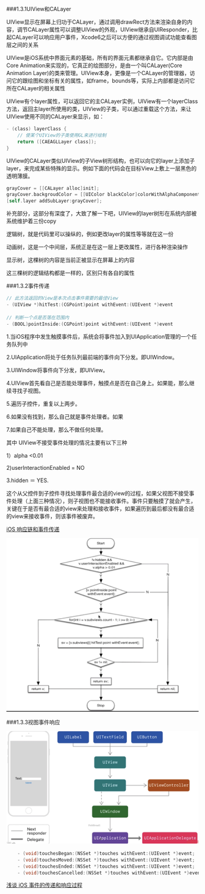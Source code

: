 ###1.3.1UIView和CALayer

UIView显示在屏幕上归功于CALayer，通过调用drawRect方法来渲染自身的内容，调节CALayer属性可以调整UIView的外观，UIView继承自UIResponder，比起CALayer可以响应用户事件，Xcode6之后可以方便的通过视图调试功能查看图层之间的关系

UIView是iOS系统中界面元素的基础，所有的界面元素都继承自它。它内部是由Core Animation来实现的，它真正的绘图部分，是由一个叫CALayer(Core Animation Layer)的类来管理。UIView本身，更像是一个CALayer的管理器，访问它的跟绘图和坐标有关的属性，如frame，bounds等，实际上内部都是访问它所在CALayer的相关属性

UIView有个layer属性，可以返回它的主CALayer实例，UIView有一个layerClass方法，返回主layer所使用的类，UIView的子类，可以通过重载这个方法，来让UIView使用不同的CALayer来显示，如：

```objective-c
- (class) layerClass {
    // 使某个UIView的子类使用GL来进行绘制
    return ([CAEAGLLayer class]);
}
```
UIView的CALayer类似UIView的子View树形结构，也可以向它的layer上添加子layer，来完成某些特殊的显示。例如下面的代码会在目标View上敷上一层黑色的透明薄膜。

```objective-c
grayCover = [[CALayer alloc]init];
grayCover.backgroudColor = [[UIColor blackColor]colorWithAlphaComponent:0.2].CGColor;
[self.layer addSubLayer:grayCover];
```
补充部分，这部分有深度了，大致了解一下吧，UIView的layer树形在系统内部被系统维护着三份copy

逻辑树，就是代码里可以操纵的，例如更改layer的属性等等就在这一份

动画树，这是一个中间层，系统正是在这一层上更改属性，进行各种渲染操作

显示树，这棵树的内容是当前正被显示在屏幕上的内容

这三棵树的逻辑结构都是一样的，区别只有各自的属性

###1.3.2事件传递
```objective-c
// 此方法返回的View是本次点击事件需要的最佳View
- (UIView *)hitTest:(CGPoint)point withEvent:(UIEvent *)event

// 判断一个点是否落在范围内
- (BOOL)pointInside:(CGPoint)point withEvent:(UIEvent *)event
```
1.当iOS程序中发生触摸事件后，系统会将事件加入到UIApplication管理的一个任务队列中

2.UIApplication将处于任务队列最前端的事件向下分发。即UIWindow。

3.UIWindow将事件向下分发，即UIView。

4.UIView首先看自己是否能处理事件，触摸点是否在自己身上。如果能，那么继续寻找子视图。

5.遍历子控件，重复以上两步。

6.如果没有找到，那么自己就是事件处理者。如果

7.如果自己不能处理，那么不做任何处理。

其中 UIView不接受事件处理的情况主要有以下三种

1）alpha <0.01

2)userInteractionEnabled = NO

3.hidden ＝ YES.

这个从父控件到子控件寻找处理事件最合适的view的过程，如果父视图不接受事件处理（上面三种情况），则子视图也不能接收事件。事件只要触摸了就会产生，关键在于是否有最合适的view来处理和接收事件，如果遍历到最后都没有最合适的view来接收事件，则该事件被废弃。

[iOS 响应链和事件传递](https://www.jianshu.com/p/410ca78faa98 "iOS 响应链和事件传递")

![](/img/ui-5.png)

###1.3.3视图事件响应

![](/img/ui-6.png)

```objective-c
    - (void)touchesBegan:(NSSet *)touches withEvent:(UIEvent *)event;
    - (void)touchesMoved:(NSSet *)touches withEvent:(UIEvent *)event;
    - (void)touchesEnded:(NSSet *)touches withEvent:(UIEvent *)event;
    - (void)touchesCancelled:(NSSet *)touches withEvent:(UIEvent *)event;
```
[浅谈 iOS 事件的传递和响应过程](https://www.jianshu.com/p/481465fc4f2d "浅谈 iOS 事件的传递和响应过程")